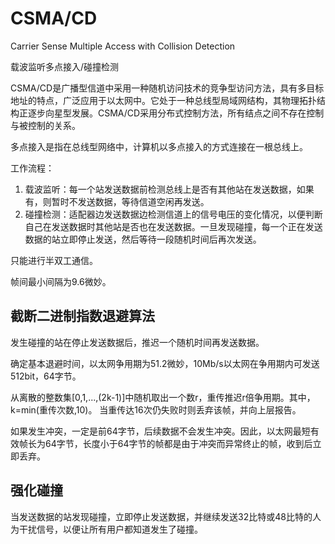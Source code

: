 # CSMA/CD

Carrier Sense Multiple Access with Collision Detection

载波监听多点接入/碰撞检测

CSMA/CD是广播型信道中采用一种随机访问技术的竞争型访问方法，具有多目标地址的特点，广泛应用于以太网中。它处于一种总线型局域网结构，其物理拓扑结构正逐步向星型发展。CSMA/CD采用分布式控制方法，所有结点之间不存在控制与被控制的关系。

多点接入是指在总线型网络中，计算机以多点接入的方式连接在一根总线上。

工作流程：
1. 载波监听：每一个站发送数据前检测总线上是否有其他站在发送数据，如果有，则暂时不发送数据，等待信道空闲再发送。
2. 碰撞检测：适配器边发送数据边检测信道上的信号电压的变化情况，以便判断自己在发送数据时其他站是否也在发送数据。一旦发现碰撞，每一个正在发送数据的站立即停止发送，然后等待一段随机时间后再次发送。

只能进行半双工通信。

帧间最小间隔为9.6微妙。

## 截断二进制指数退避算法

发生碰撞的站在停止发送数据后，推迟一个随机时间再发送数据。

确定基本退避时间，以太网争用期为51.2微妙，10Mb/s以太网在争用期内可发送512bit，64字节。

从离散的整数集[0,1,...,(2k-1)]中随机取出一个数r，重传推迟r倍争用期。其中，k=min(重传次数,10)。
当重传达16次仍失败时则丢弃该帧，并向上层报告。

如果发生冲突，一定是前64字节，后续数据不会发生冲突。因此，以太网最短有效帧长为64字节，长度小于64字节的帧都是由于冲突而异常终止的帧，收到后立即丢弃。

## 强化碰撞

当发送数据的站发现碰撞，立即停止发送数据，并继续发送32比特或48比特的人为干扰信号，以便让所有用户都知道发生了碰撞。